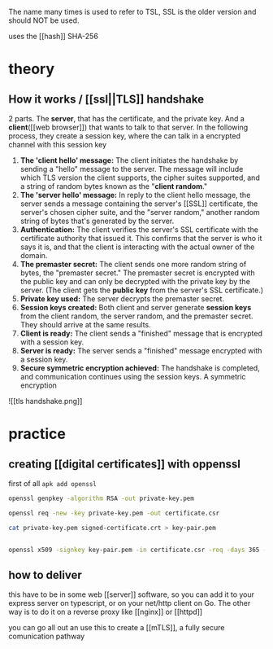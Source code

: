 The name many times is used to refer to TSL, SSL is the older version and should NOT be used. 

uses the [[hash]] SHA-256

# theory
## How it works / [[ssl||TLS]] handshake
2 parts. The **server**, that has the certificate, and the private key. And a **client**([[web browser]]) that wants to talk to that server. In the following process, they create a  session key, where the can talk in a encrypted channel with this session key 

1. **The 'client hello' message:** The client initiates the handshake by sending a "hello" message to the server. The message will include which TLS version the client supports, the cipher suites supported, and a string of random bytes known as the "**client random**."
2. **The 'server hello' message:** In reply to the client hello message, the server sends a message containing the server's [[SSL]] certificate, the server's chosen cipher suite, and the "server random," another random string of bytes that's generated by the server.
3. **Authentication:** The client verifies the server's SSL certificate with the certificate authority that issued it. This confirms that the server is who it says it is, and that the client is interacting with the actual owner of the domain.
4. **The premaster secret:** The client sends one more random string of bytes, the "premaster secret." The premaster secret is encrypted with the public key and can only be decrypted with the private key by the server. (The client gets the **public key** from the server's SSL certificate.)
5. **Private key used:** The server decrypts the premaster secret.
6. **Session keys created:** Both client and server generate **session keys** from the client random, the server random, and the premaster secret. They should arrive at the same results.
7. **Client is ready:** The client sends a "finished" message that is encrypted with a session key.
8. **Server is ready:** The server sends a "finished" message encrypted with a session key.
9. **Secure symmetric encryption achieved:** The handshake is completed, and communication continues using the session keys. A symmetric encryption

![[tls handshake.png]]


# practice
## creating [[digital certificates]] with oppenssl
first of all 
`apk add openssl`

```bash
openssl genpkey -algorithm RSA -out private-key.pem

openssl req -new -key private-key.pem -out certificate.csr

cat private-key.pem signed-certificate.crt > key-pair.pem


openssl x509 -signkey key-pair.pem -in certificate.csr -req -days 365 -out certificate.crt
```


## how to deliver

this have to be in some web [[server]] software, so you can add it to your express server on typescript, or on your net/http client on Go. The other way is to do it on a reverse proxy like [[nginx]] or [[httpd]] 


you can go all out an use this to create a [[mTLS]], a fully secure comunication pathway